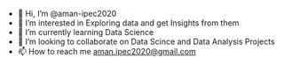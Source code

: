 - 👋 Hi, I’m @aman-ipec2020
- 👀 I’m interested in Exploring data and get Insights from them
- 🌱 I’m currently learning Data Science
- 💞️ I’m looking to collaborate on Data Scince and Data Analysis Projects
- 📫 How to reach me aman.ipec2020@gmail.com

<!---
aman-ipec2020/aman-ipec2020 is a ✨ special ✨ repository because its `README.md` (this file) appears on your GitHub profile.
You can click the Preview link to take a look at your changes.
--->
